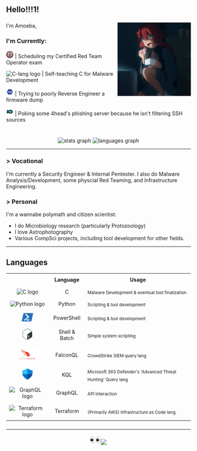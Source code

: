 <h2 align="left"> Hello!!!1!</h2>

###
<img align="right" height="200" src="./Assets/night-munching.gif"/>

###
I'm Amoeba,

### I'm Currently:
<img src="./Assets/CRTO.png" height="20" alt="ASM logo"/> | Scheduling my Certified Red Team Operator exam

<img src="https://cdn.jsdelivr.net/gh/devicons/devicon/icons/c/c-original.svg" height="20" alt="C-lang logo"/> | Self-teaching C for Malware Development

<img src="./Assets/ASM.png" height="20" alt="ASM logo"/> | Trying to poorly Reverse Engineer a firmware dump

<img src="./Assets/fish2.svg" height="20" alt="Fishy"/> | Poking some 4head's phishing server because he isn't filtering SSH sources

###
<!--
![AptAmoeba's Stats](https://github-readme-stats.vercel.app/api?username=AptAmoeba&theme=vue-dark&show_icons=true&hide_border=false&count_private=true)
-->

<!--GitHub Stats -->
<br clear="both">
<div align="center">
  <img src="https://github-readme-stats.vercel.app/api?username=AptAmoeba&hide_title=false&hide_rank=false&show_icons=true&include_all_commits=true&count_private=true&disable_animations=false&theme=dracula&locale=en&hide_border=false" height="150" alt="stats graph"/>
  <img src="https://github-readme-stats.vercel.app/api/top-langs?username=AptAmoeba&locale=en&hide_title=false&layout=compact&card_width=320&langs_count=5&theme=dracula&hide_border=false" height="150" alt="languages graph"/>
</div>

-------

### > Vocational
I'm currently a Security Engineer & Internal Pentester. I also do Malware Analysis/Development, some physcial Red Teaming, and Infrastructure Engineering.
### > Personal
I'm a wannabe polymath and citizen scientist:
- I do Microbiology research (particularly Protozoology)
- I love Astrophotography
- Various CompSci projects, including tool development for other fields.

-------

## Languages
<!--Languages Table -->
<table border="0" style="border-collapse: collapse; width: 100%;">
  <tr align="center">
    <th style="border: none; padding: 8px;"></th>
    <th style="border: none; padding: 8px;">Language</th>
    <th style="border: none; padding: 8px;">Usage</th>
  </tr>
  <tr align="center" style="border: none;">
    <td style="border: none; padding: 8px;"><img src="https://cdn.jsdelivr.net/gh/devicons/devicon/icons/c/c-original.svg" height="30" alt="C logo"/></td>
    <td style="border: none; padding: 8px;">C</td>
    <td align="left"><sub>Malware Development & eventual tool finalization</sub></td>
  </tr>
  <tr align="center">
    <td style="border: none; padding: 8px;"><img src="https://cdn.jsdelivr.net/gh/devicons/devicon/icons/python/python-original.svg" height="30" alt="Python logo"/></td>
    <td style="border: none; padding: 8px;">Python</td>
    <td align="left"><sub>Scripting & tool development</sub></td>
  </tr>
    <tr align="center">
    <td style="border: none; padding: 8px;"><img src="./Assets/PowerShell.svg" height="24" alt="PowerShell logo"/></td>
    <td style="border: none; padding: 8px;">PowerShell</td>
    <td align="left"><sub>Scripting & tool development</sub></td>
  </tr>
  <tr align="center" style="border: none;">
    <td style="border: none; padding: 8px;"><img src="./Assets/betterBash.png" height="30" alt="Bash logo"/></td>
    <td style="border: none; padding: 8px;">Shell & Batch</td>
    <td align="left"><sub>Simple system scripting</sub></td>
  </tr>
  <tr align="center" style="border: none;">
    <td style="border: none; padding: 8px;"><img src="./Assets/CS.png" height="40" alt="CS logo"/></td>
    <td style="border: none; padding: 8px;">FalconQL</td>
    <td align="left"><sub>CrowdStrike SIEM query lang</sub></td>
  </tr>
  <tr align="center" style="border: none;">
    <td style="border: none; padding: 8px;"><img src="./Assets/msD.png" height="30" alt="MS Defender Logo"/></td>
    <td style="border: none; padding: 8px;">KQL</td>
    <td align="left"><sub>Microsoft 365 Defender's 'Advanced Threat Hunting' Query lang</sub></td>
  </tr>
  <tr align="center">
    <td style="border: none; padding: 8px;"><img src="https://cdn.jsdelivr.net/gh/devicons/devicon/icons/graphql/graphql-plain.svg" height="30" alt="GraphQL logo"/></td>
    <td style="border: none; padding: 8px;">GraphQL</td>
    <td align="left"><sub>API Interaction</sub></td>
  </tr>
  <tr align="center" style="border: none;">
    <td style="border: none; padding: 8px;"><img src="https://cdn.jsdelivr.net/gh/devicons/devicon/icons/terraform/terraform-original.svg" height="30" alt="Terraform logo"/></td>
    <td style="border: none; padding: 8px;">Terraform</td>
    <td align="left"><sub>(Primarily AWS) Infrastructure as Code lang.</sub></td>
  </tr>
</table>

###

-------

<!-- Profile Views -->
<div align="center">
  <img src="./Assets/betterEyes.png" height="28"/><img src="https://profile-counter.glitch.me/AptAmoeba/count.svg?"/>
</div>

